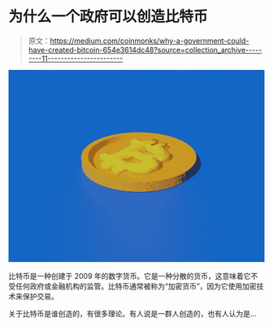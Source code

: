 # 为什么一个政府可以创造比特币

> 原文：<https://medium.com/coinmonks/why-a-government-could-have-created-bitcoin-654e3614dc48?source=collection_archive---------11----------------------->

![](img/7b98782c8af1c102a190f5f517cd3505.png)

比特币是一种创建于 2009 年的数字货币。它是一种分散的货币，这意味着它不受任何政府或金融机构的监管。比特币通常被称为“加密货币”，因为它使用加密技术来保护交易。

关于比特币是谁创造的，有很多理论。有人说是一群人创造的，也有人认为是…